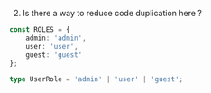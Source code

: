 2. Is there a way to reduce code duplication here ?

```ts
const ROLES = {
    admin: 'admin',
    user: 'user',
    guest: 'guest'
};

type UserRole = 'admin' | 'user' | 'guest';
```